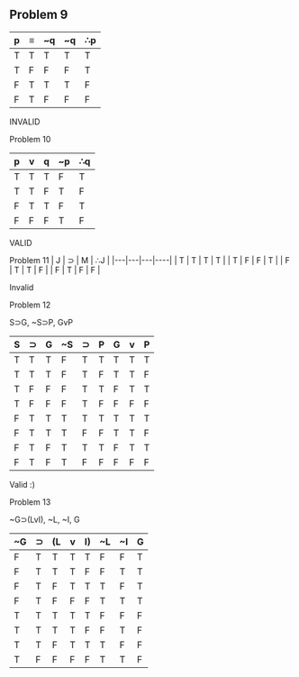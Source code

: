 Problem 9
-
| p | ≡ | ~q | ~q | ∴p |
|---|---|----|----|----|
| T | T | T  | T  |  T |
|T|F|F | F|T |
|F|T|T | T|F |
|F|T|F | F|F |

INVALID

Problem 10
 
| p | v | q | ~p | ∴q |
|---|---|---|----|----|
| T | T | T | F  | T  |
|T|T|F|T |F |
|F|T|T|F |T |
|F|F|F|T |F |

VALID

Problem 11
| J | ⊃ | M | ∴J |
|---|---|---|----|
| T | T | T |  T |
| T | F | F |  T |
| F | T | T |  F |
| F | T | F |  F |
 
Invalid

Problem 12

S⊃G, ~S⊃P, GvP
                              
| S | ⊃ | G | ~S | ⊃ | P | G | v | P |
|---|---|---|----|---|---|---|---|---|
| T | T | T | F  | T | T | T | T | T |
| T | T | T | F  | T | F | T | T | F |
| T | F | F | F  | T | T | F | T | T |
| T | F | F | F  | T | F | F | F | F |
| F | T | T | T  | T | T | T | T | T |
| F | T | T | T  | F | F | T | T | F |
| F | T | F | T  | T | T | F | T | T |
| F | T | F | T  | F | F | F | F | F |

Valid :)

Problem 13

~G⊃(LvI), ~L, ~I, G

| ~G | ⊃ | (L | v | I) | ~L | ~I | G |
|----|---|----|---|----|----|----|---|
| F  | T | T  | T | T  | F  |  F | T |
| F  | T | T  | T | F  | F  |  T | T |
| F  | T | F  | T | T  | T  |  F | T |
| F  | T | F  | F | F  | T  |  T | T |
| T  | T | T  | T | T  | F  |  F | F |
| T  | T | T  | T | F  | F  |  T | F |
| T  | T | F  | T | T  | T  |  F | F |
| T  | F | F  | F | F  | T  |  T | F |


